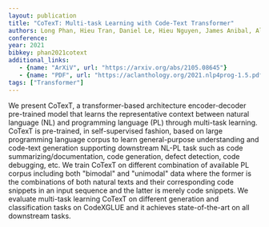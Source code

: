 ```yaml
---
layout: publication
title: "CoTexT: Multi-task Learning with Code-Text Transformer"
authors: Long Phan, Hieu Tran, Daniel Le, Hieu Nguyen, James Anibal, Alec Peltekian, Yanfang Ye
conference:
year: 2021
bibkey: phan2021cotext
additional_links:
   - {name: "ArXiV", url: "https://arxiv.org/abs/2105.08645"}
   - {name: "PDF", url: "https://aclanthology.org/2021.nlp4prog-1.5.pdf"}
tags: ["Transformer"]
---
```

We present CoTexT, a transformer-based architecture encoder-decoder pre-trained model that learns the representative context between natural language (NL) and programming language (PL) through multi-task learning. CoTexT is pre-trained, in self-supervised fashion, based on large programming language corpus to learn general-purpose understanding and code-text generation supporting downstream NL-PL task such as code summarizing/documentation, code generation, defect detection, code debugging, etc. We train CoTexT on different combination of available PL corpus including both "bimodal" and "unimodal" data where the former is the combinations of both natural texts and their corresponding code snippets in an input sequence and the latter is merely code snippets. We evaluate multi-task learning CoTexT on different generation and classification tasks on CodeXGLUE and it achieves state-of-the-art on all downstream tasks. 
